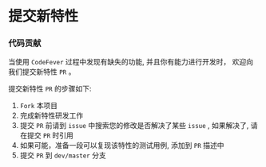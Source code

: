 # 提交新特性

### 代码贡献

当使用 `CodeFever` 过程中发现有缺失的功能, 并且你有能力进行开发时， 欢迎向我们提交新特性 `PR` 。

提交新特性 `PR` 的步骤如下:

1. `Fork` 本项目
1. 完成新特性研发工作
1. 提交 `PR` 前请到 `issue` 中搜索您的修改是否解决了某些 `issue` , 如果解决了, 请在提交 `PR` 时引用
1. 如果可能，准备一段可以复现该特性的测试用例, 添加到 `PR` 描述中
1. 提交 `PR` 到 `dev/master` 分支
